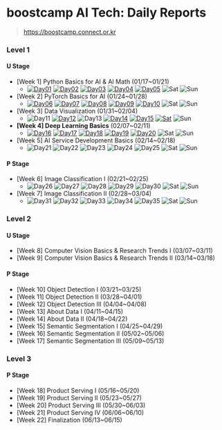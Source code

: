 # boostcamp AI Tech: Daily Reports

> https://boostcamp.connect.or.kr

### Level 1

#### U Stage

  * [Week 1] Python Basics for AI & AI Math (01/17~01/21)
    * [![Day01](https://img.shields.io/badge/Day01-red)](/level01/week01/day01.md)
      [![Day02](https://img.shields.io/badge/Day02-orange)](/level01/week01/day02.md)
      [![Day03](https://img.shields.io/badge/Day03-yellow)](/level01/week01/day03.md)
      [![Day04](https://img.shields.io/badge/Day04-green)](/level01/week01/day04.md)
      [![Day05](https://img.shields.io/badge/Day05-blue)](/level01/week01/day05.md)
      ![Sat](https://img.shields.io/badge/토요일-gray)
      ![Sun](https://img.shields.io/badge/일요일-gray)
  * [Week 2] PyTorch Basics for AI (01/24~01/28)
    * [![Day06](https://img.shields.io/badge/Day06-red)](/level01/week02/day06.md)
      [![Day07](https://img.shields.io/badge/Day07-orange)](/level01/week02/day07.md)
      [![Day08](https://img.shields.io/badge/Day08-yellow)](/level01/week02/day08.md)
      [![Day09](https://img.shields.io/badge/Day09-green)](/level01/week02/day09.md)
      [![Day10](https://img.shields.io/badge/Day10-blue)](/level01/week02/day10.md)
      ![Sat](https://img.shields.io/badge/토요일-gray)
      ![Sun](https://img.shields.io/badge/일요일-gray)
  * [Week 3] Data Visualization (01/31~02/04)
    * ![Day11](https://img.shields.io/badge/공휴일-gray)
      [![Day12](https://img.shields.io/badge/Day12-orange)](/level01/week03/day12.md)
      ![Day13](https://img.shields.io/badge/공휴일-gray)
      [![Day14](https://img.shields.io/badge/Day14-green)](/level01/week03/day14.md)
      [![Day15](https://img.shields.io/badge/Day15-blue)](/level01/week03/day15.md)
      [![Sat](https://img.shields.io/badge/토요일-darkblue)](/level01/week03/saturday.md)
      ![Sun](https://img.shields.io/badge/일요일-gray)
  * **[Week 4] Deep Learning Basics** (02/07~02/11)
    * [![Day16](https://img.shields.io/badge/Day16-red)](/level01/week04/day16.md)
      [![Day17](https://img.shields.io/badge/Day17-orange)](/level01/week04/day17.md)
      [![Day18](https://img.shields.io/badge/Day18-yellow)](/level01/week04/day18.md)
      [![Day19](https://img.shields.io/badge/Day19-green)](/level01/week04/day19.md)
      [![Day20](https://img.shields.io/badge/Day20-blue)](/level01/week04/day20.md)
      ![Sat](https://img.shields.io/badge/토요일-gray)
      ![Sun](https://img.shields.io/badge/일요일-gray)
  * [Week 5] AI Service Development Basics (02/14~02/18)
    * <!-- [![Day21](https://img.shields.io/badge/Day21-red)](/level01/week05/day21.md)
      [![Day22](https://img.shields.io/badge/Day22-orange)](/level01/week05/day22.md)
      [![Day23](https://img.shields.io/badge/Day23-yellow)](/level01/week05/day23.md)
      [![Day24](https://img.shields.io/badge/Day24-green)](/level01/week05/day24.md)
      [![Day25](https://img.shields.io/badge/Day25-blue)](/level01/week05/day25.md) -->
      ![Day21](https://img.shields.io/badge/Day21-red)
      ![Day22](https://img.shields.io/badge/Day22-orange)
      ![Day23](https://img.shields.io/badge/Day23-yellow)
      ![Day24](https://img.shields.io/badge/Day24-green)
      ![Day25](https://img.shields.io/badge/Day25-blue)
      ![Sat](https://img.shields.io/badge/토요일-gray)
      ![Sun](https://img.shields.io/badge/일요일-gray)

#### P Stage

  * [Week 6] Image Classification I (02/21~02/25)
    * <!-- [![Day26](https://img.shields.io/badge/Day26-red)](/level01/week06/day26.md)
      [![Day27](https://img.shields.io/badge/Day27-orange)](/level01/week06/day27.md)
      [![Day28](https://img.shields.io/badge/Day28-yellow)](/level01/week06/day28.md)
      [![Day29](https://img.shields.io/badge/Day29-green)](/level01/week06/day29.md)
      [![Day30](https://img.shields.io/badge/Day30-blue)](/level01/week06/day30.md) -->
      ![Day26](https://img.shields.io/badge/Day26-red)
      ![Day27](https://img.shields.io/badge/Day27-orange)
      ![Day28](https://img.shields.io/badge/Day28-yellow)
      ![Day29](https://img.shields.io/badge/Day29-green)
      ![Day30](https://img.shields.io/badge/Day30-blue)
      ![Sat](https://img.shields.io/badge/토요일-gray)
      ![Sun](https://img.shields.io/badge/일요일-gray)
  * [Week 7] Image Classification II (02/28~03/04)
    * <!-- [![Day31](https://img.shields.io/badge/Day31-red)](/level01/week07/day31.md)
      [![Day32](https://img.shields.io/badge/Day32-orange)](/level01/week07/day32.md)
      [![Day33](https://img.shields.io/badge/Day33-yellow)](/level01/week07/day33.md)
      [![Day34](https://img.shields.io/badge/Day34-green)](/level01/week07/day34.md)
      [![Day35](https://img.shields.io/badge/Day35-blue)](/level01/week07/day35.md) -->
      ![Day31](https://img.shields.io/badge/Day31-red)
      ![Day32](https://img.shields.io/badge/Day32-orange)
      ![Day33](https://img.shields.io/badge/Day33-yellow)
      ![Day34](https://img.shields.io/badge/Day34-green)
      ![Day35](https://img.shields.io/badge/Day35-blue)
      ![Sat](https://img.shields.io/badge/토요일-gray)
      ![Sun](https://img.shields.io/badge/일요일-gray)

### Level 2

#### U Stage

  * [Week 8] Computer Vision Basics & Research Trends I (03/07~03/11)
  * [Week 9] Computer Vision Basics & Research Trends II (03/14~03/18)

#### P Stage

  * [Week 10] Object Detection I (03/21~03/25)
  * [Week 11] Object Detection II (03/28~04/01)
  * [Week 12] Object Detection III (04/04~04/08)
  * [Week 13] About Data I (04/11~04/15)
  * [Week 14] About Data II (04/18~04/22)
  * [Week 15] Semantic Segmentation I (04/25~04/29)
  * [Week 16] Semantic Segmentation II (05/02~05/06)
  * [Week 17] Semantic Segmentation III (05/09~05/13)

### Level 3

#### P Stage

  * [Week 18] Product Serving I (05/16~05/20)
  * [Week 19] Product Serving II (05/23~05/27)
  * [Week 20] Product Serving III (05/30~06/03)
  * [Week 21] Product Serving IV (06/06~06/10)
  * [Week 22] Finalization (06/13~06/15)
